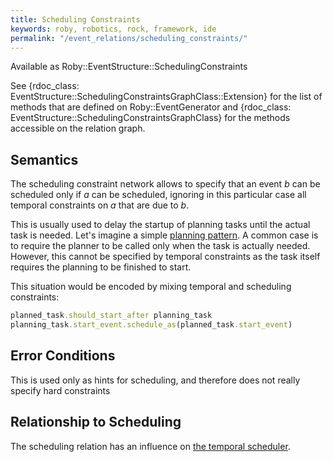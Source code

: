```yaml
---
title: Scheduling Constraints
keywords: roby, robotics, rock, framework, ide
permalink: "/event_relations/scheduling_constraints/"
---
```


Available as Roby::EventStructure::SchedulingConstraints

See {rdoc_class: EventStructure::SchedulingConstraintsGraphClass::Extension} for the list
of methods that are defined on Roby::EventGenerator and
{rdoc_class: EventStructure::SchedulingConstraintsGraphClass} for the methods accessible on the
relation graph.

Semantics
---------
The scheduling constraint network allows to specify that an event _b_ can be
scheduled only if _a_ can be scheduled, ignoring in this particular case all
temporal constraints on _a_ that are due to _b_.

This is usually used to delay the startup of planning tasks until the actual
task is needed. Let's imagine a simple [planning
pattern](../building/runtime.html#planning-pattern). A common case is to
require the planner to be called only when the task is actually needed. However,
this cannot be specified by temporal constraints as the task itself requires the
planning to be finished to start.

This situation would be encoded by mixing temporal and scheduling constraints:

``` ruby
planned_task.should_start_after planning_task
planning_task.start_event.schedule_as(planned_task.start_event)
```

Error Conditions
----------------
This is used only as hints for scheduling, and therefore does not really specify
hard constraints

Relationship to Scheduling
--------------------------
The scheduling relation has an influence on [the temporal
scheduler](../advanced_concepts/scheduling.html).


